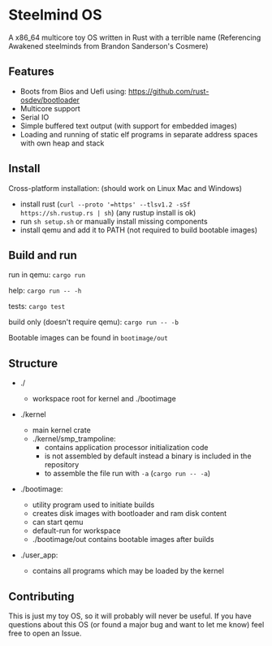 # Steelmind OS
A x86_64 multicore toy OS written in Rust with a terrible name (Referencing Awakened steelminds from Brandon Sanderson's Cosmere)

## Features
- Boots from Bios and Uefi using: https://github.com/rust-osdev/bootloader
- Multicore support
- Serial IO
- Simple buffered text output (with support for embedded images)
- Loading and running of static elf programs in separate address spaces with own heap and stack

## Install
Cross-platform installation: (should work on Linux Mac and Windows)
- install rust (`curl --proto '=https' --tlsv1.2 -sSf https://sh.rustup.rs | sh`) (any rustup install is ok)
- run `sh setup.sh` or manually install missing components
- install qemu and add it to PATH (not required to build bootable images)


## Build and run
run in qemu:
```cargo run``` 

help: 
```cargo run -- -h``` 

tests:
```cargo test``` 

build only (doesn't require qemu): 
```cargo run -- -b```

Bootable images can be found in `bootimage/out`

## Structure
- ./
    - workspace root for kernel and ./bootimage

- ./kernel
    - main kernel crate
    - ./kernel/smp_trampoline:
        - contains application processor initialization code 
        - is not assembled by default instead a binary is included in the repository
        - to assemble the file run with `-a` (```cargo run -- -a```)

- ./bootimage:
    - utility program used to initiate builds
    - creates disk images with bootloader and ram disk content
    - can start qemu
    - default-run for workspace
    - ./bootimage/out contains bootable images after builds

- ./user_app:
    - contains all programs which may be loaded by the kernel

## Contributing
This is just my toy OS, so it will probably will never be useful.
If you have questions about this OS (or found a major bug and want to let me know) feel free to open an Issue.

